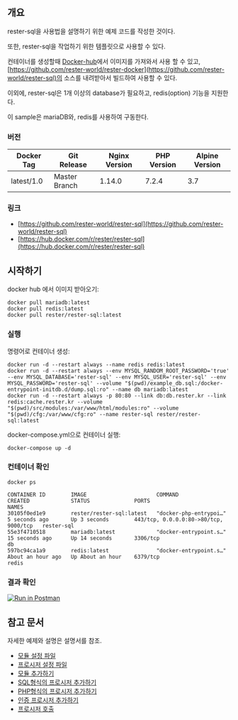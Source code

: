 ## 개요
rester-sql을 사용법을 설명하기 위한 예제 코드를 작성한 것이다.

또한, rester-sql을 작업하기 위한 템플릿으로 사용할 수 있다.
 
컨테이너를 생성할때 [Docker-hub](https://hub.docker.com/r/rester/rester-sql)에서 이미지를 가져와서 사용 할 수 있고, [https://github.com/rester-world/rester-docker](https://github.com/rester-world/rester-sql)의 소스를 내려받아서 빌드하여 사용할 수 있다.

이외에, rester-sql은 1개 이상의 database가 필요하고, redis(option) 기능을 지원한다.

이 sample은 mariaDB와, redis를 사용하여 구동한다.

### 버전
| Docker Tag | Git Release | Nginx Version | PHP Version | Alpine Version |
|-----|-------|-----|--------|--------|
| latest/1.0 | Master Branch |1.14.0 | 7.2.4 | 3.7 |

### 링크
- [https://github.com/rester-world/rester-sql](https://github.com/rester-world/rester-sql)
- [https://hub.docker.com/r/rester/rester-sql](https://hub.docker.com/r/rester/rester-sql)


## 시작하기
docker hub 에서 이미지 받아오기:
```
docker pull mariadb:latest
docker pull redis:latest
docker pull rester/rester-sql:latest
```
### 실행
명령어로 컨테이너 생성:
```
docker run -d --restart always --name redis redis:latest
docker run -d --restart always --env MYSQL_RANDOM_ROOT_PASSWORD='true' --env MYSQL_DATABASE='rester-sql' --env MYSQL_USER='rester-sql' --env MYSQL_PASSWORD='rester-sql' --volume "$(pwd)/example_db.sql:/docker-entrypoint-initdb.d/dump.sql:ro" --name db mariadb:latest
docker run -d --restart always -p 80:80 --link db:db.rester.kr --link redis:cache.rester.kr --volume "$(pwd)/src/modules:/var/www/html/modules:ro" --volume "$(pwd)/cfg:/var/www/cfg:ro" --name rester-sql rester/rester-sql:latest
```
docker-compose.yml으로 컨테이너 실행:
```
docker-compose up -d
```

### 컨테이너 확인
```
docker ps
```
```
CONTAINER ID        IMAGE                      COMMAND                  CREATED             STATUS              PORTS                                   NAMES
30105f0ed1e9        rester/rester-sql:latest   "docker-php-entrypoi…"   5 seconds ago       Up 3 seconds        443/tcp, 0.0.0.0:80->80/tcp, 9000/tcp   rester-sql
55e3f4710518        mariadb:latest             "docker-entrypoint.s…"   15 seconds ago      Up 14 seconds       3306/tcp                                db
597bc94ca1a9        redis:latest               "docker-entrypoint.s…"   About an hour ago   Up About an hour    6379/tcp                                redis
```

### 결과 확인
[![Run in Postman](https://run.pstmn.io/button.svg)](https://app.getpostman.com/run-collection/b48da2f9eeab03ae91de)


## 참고 문서
자세한 예제와 설명은 설명서를 참조.

- [모듈 설정 파일](https://github.com/rester-world/rester-sql-sample/blob/master/docs/add_config_file.md)
- [프로시저 설정 파일](https://github.com/rester-world/rester-sql-sample/blob/master/docs/add_ini_file.md)
- [모듈 추가하기](https://github.com/rester-world/rester-sql-sample/blob/master/docs/add_module.md)
- [SQL형식의 프로시저 추가하기](https://github.com/rester-world/rester-sql-sample/blob/master/docs/add_sql_file.md)
- [PHP형식의 프로시저 추가하기](https://github.com/rester-world/rester-sql-sample/blob/master/docs/add_php_file.md)
- [인증 프로시저 추가하기](https://github.com/rester-world/rester-sql-sample/blob/master/docs/add_auth_file.md)
- [프로시저 호출]()
